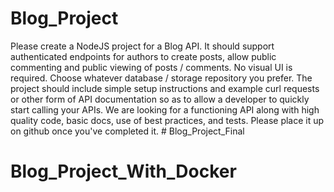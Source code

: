 # Blog_Project

Please create a NodeJS project for a Blog API.  It should support authenticated endpoints 
for authors to create posts, allow public commenting and public viewing of posts / comments.
No visual UI is required.  Choose whatever database / storage repository you prefer.
The project should include simple setup instructions and example curl requests or other form of 
API documentation so as to allow a developer to quickly start calling your APIs.  We are looking 
for a functioning API along with high quality code, basic docs, use of best practices, and tests. 
Please place it up on github once you've completed it. # Blog_Project_Final
# Blog_Project_With_Docker
